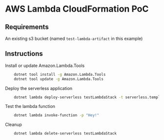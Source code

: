 # AWS Lambda CloudFormation PoC

## Requirements

An existing s3 bucket (named `test-lambda-artifact` in this example)

## Instructions

Install or update Amazon.Lambda.Tools

```bash
    dotnet tool install -g Amazon.Lambda.Tools
    dotnet tool update -g Amazon.Lambda.Tools
```

Deploy the serverless application

```bash
    dotnet lambda deploy-serverless testLambdaStack -t serverless.template -sb test-lambda-artifact
```

Test the lambda function

```bash
    dotnet lambda invoke-function -p "Hey!"
```

Cleanup

```bash
    dotnet lambda delete-serverless testLambdaStack
```
